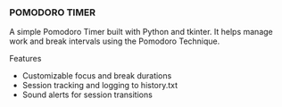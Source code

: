### POMODORO TIMER

A simple Pomodoro Timer built with Python and tkinter. It helps manage work and break intervals using the Pomodoro Technique.

Features
* Customizable focus and break durations
* Session tracking and logging to history.txt
* Sound alerts for session transitions
